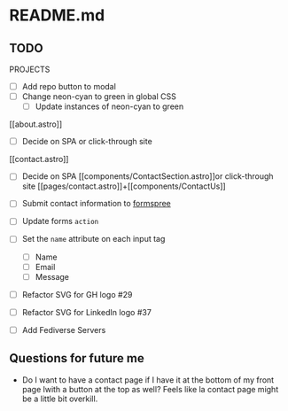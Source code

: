 # README.md

## TODO

PROJECTS
-[ ] Add repo button to modal
-[ ] Change neon-cyan to green in global CSS
  -[ ] Update instances of neon-cyan to green

[[about.astro]]

- [ ] Decide on SPA or click-through site

[[contact.astro]]

- [ ] Decide on SPA [[components/ContactSection.astro]]or click-through site [[pages/contact.astro]]+[[components/ContactUs]]


- [ ] Submit contact information to [formspree](https://formspree.io/)
- [ ] Update forms `action`
- [ ] Set the `name` attribute on each input tag
  - [ ] Name
  - [ ] Email
  - [ ] Message
- [ ] Refactor SVG for GH logo #29
- [ ] Refactor SVG for LinkedIn logo #37
- [ ] Add Fediverse Servers

## Questions for future me

- Do I want to have a contact page if I have it at the bottom of my front page lwith a button at the top as well? Feels like la contact page might be a little bit overkill.
